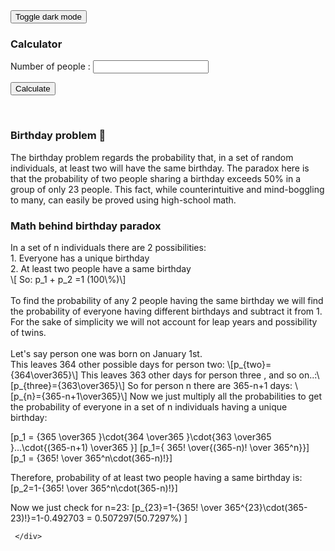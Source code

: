 <html lang="en" >
  <head>
 <link href="https://cdn.jsdelivr.net/npm/bootstrap@5.1.2/dist/css/bootstrap.min.css" rel="stylesheet" />
   <link rel="stylesheet" href="styles.css"/>
       <script id="MathJax-script" async
     src="https://cdn.jsdelivr.net/npm/mathjax@3/es5/tex-mml-chtml.js"></script>
     <script  src="./script.js" async></script>
  </head>
  <body>
     <div class="header">
         	 <button class="btn btn-dark" onclick="myFunction()" type="button" >Toggle dark mode</button>
     </div>
 <div class="calculate">
  <h3>Calculator</h3>
<p>Number of people : <input class="people"  type="number" /></p>
<button class="btn btn-primary" onclick="Calculate()" type="button">Calculate</button><br />
<p class="prob"></p>
    </div>
     <br>
     <div>
        <h3>Birthday problem 🎉</h3>
        <p>
   The birthday problem regards the probability that, in a set of random individuals, at least two will have the same birthday. The paradox here is that the probability of two people sharing a birthday exceeds 50% in a group of only 23 people. This fact, while counterintuitive and mind-boggling to many, can easily be proved using high-school math.  
        </p>
     </div>
     <div>
        <h3>Math behind birthday paradox</h3>
  In a set of n individuals there are 2 possibilities:<br>
1. Everyone has a unique birthday <br>
2. At least two people have a same birthday<br>
 \[ So: p_1 + p_2 =1 (100\%)\] <br>

 <br> 
To find the probability of any 2 people having the same birthday we will find the probability of everyone having different birthdays and subtract it from 1.
For the sake of simplicity we will not account for leap years and possibility of twins.
<br><br>
  Let's say person one was born on January 1st.<br>
  This leaves 364 other possible days for person two: \[p_{two}={364\over365}\]
  This leaves 363 other days for person three , and so on..:\[p_{three}={363\over365}\]
  So for person n there are 365-n+1 days:  \[p_{n}={365-n+1\over365}\]
  Now we just multiply all the probabilities to get the probability of everyone in a set of n individuals having a unique birthday:
  
  \[p_1 = {365 \over365 }\cdot{364 \over365 }\cdot{363 \over365 }...\cdot{(365-n+1) \over365 }\]
  \[p_1={ 365! \over{(365-n)! \over 365^n}}\]
  \[p_1 = {365! \over 365^n\cdot(365-n)!}\]
  
 Therefore, probability of at least two people having a same birthday is: 
  \[p_2=1-{365! \over 365^n\cdot(365-n)!}\]
  
  Now we just check for n=23:
  \[p_{23}=1-{365! \over 365^{23}\cdot(365-23)!}=1-0.492703 = 0.507297(50.7297\%)
\]
     

     </div>
</body>


